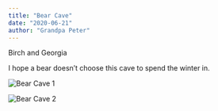 ```yaml
---
title: "Bear Cave"
date: "2020-06-21"
author: "Grandpa Peter"
---
```


Birch and Georgia

I hope a bear doesn’t choose this cave to spend the winter in.

![Bear Cave 1](https://res.cloudinary.com/dehixvgdv/image/upload/v1593618152/Besnard%20Stories/IMG_2692.jpg)

![Bear Cave 2](https://res.cloudinary.com/dehixvgdv/image/upload/v1593618154/Besnard%20Stories/IMG_2693.jpg)
